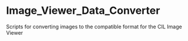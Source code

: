 # Image_Viewer_Data_Converter
Scripts for converting images to the compatible format for the CIL Image Viewer
